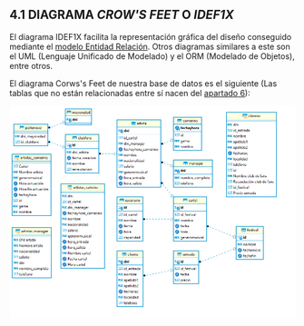 ## 4.1 DIAGRAMA _CROW'S FEET_ O _IDEF1X_

El diagrama IDEF1X facilita la representación gráfica del diseño conseguido mediante el [modelo Entidad Relación](https://github.com/jmm-1999/QuevedoFest/blob/master/Documentos/2-ModeloConceptual/2.2-DiagramaEntidadRelacion.md). Otros diagramas similares a este son el UML (Lenguaje Unificado de Modelado) y el ORM (Modelado de Objetos), entre otros.  

El diagrama Corws's Feet de nuestra base de datos es el siguiente (Las tablas que no están relacionadas entre sí nacen del [apartado 6](https://github.com/jmm-1999/QuevedoFest/blob/master/Documentos/6-VistasSecuenciasIndices/6-VistasSecuenciasindices.md)):

![DiagramaIIDEF1X-2](../../Images/DiagramaIIDEF1X-2.png)

